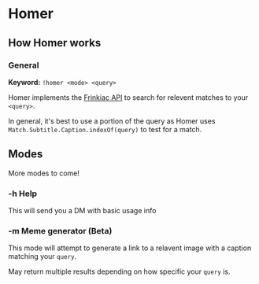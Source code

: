 # Homer  

## How Homer works

### General

**Keyword:** ```!homer <mode> <query>```

Homer implements the [Frinkiac API](https://www.npmjs.com/package/frinkiac) to search for relevent matches to your ```<query>```.  

In general, it's best to use a portion of the query as Homer uses ```Match.Subtitle.Caption.indexOf(query)``` to test for a match.

## Modes

More modes to come!

### -h Help

This will send you a DM with basic usage info

### -m Meme generator (Beta)

This mode will attempt to generate a link to a relavent image with a caption matching your ```query```.  

May return multiple results depending on how specific your ```query``` is.  

